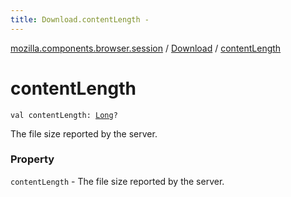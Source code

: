 ```yaml
---
title: Download.contentLength - 
---
```


[mozilla.components.browser.session](../index.html) / [Download](index.html) / [contentLength](./content-length.html)

# contentLength

`val contentLength: `[`Long`](https://kotlinlang.org/api/latest/jvm/stdlib/kotlin/-long/index.html)`?`

The file size reported by the server.

### Property

`contentLength` - The file size reported by the server.